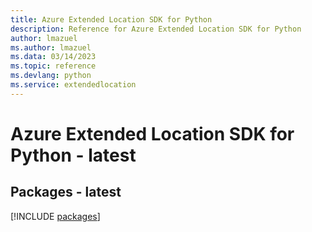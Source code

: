 ```yaml
---
title: Azure Extended Location SDK for Python
description: Reference for Azure Extended Location SDK for Python
author: lmazuel
ms.author: lmazuel
ms.data: 03/14/2023
ms.topic: reference
ms.devlang: python
ms.service: extendedlocation
---
```

# Azure Extended Location SDK for Python - latest
## Packages - latest
[!INCLUDE [packages](extended-location-index.md)]